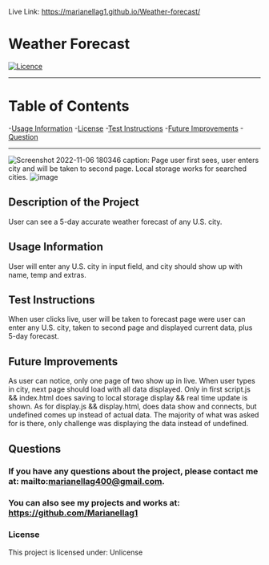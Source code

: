 Live Link: https://marianellag1.github.io/Weather-forecast/

# **Weather Forecast**

[![Licence](http://img.shields.io/badge/License-Unlicense-yellow.svg)](https://opensource.org/licenses/Unlicense)

---


# **Table of Contents**

-[Usage Information](#usage-information)
-[License](#license)
-[Test Instructions](#test-instructions)
-[Future Improvements](#future-improvements)
-[Question](#questions)


---

![Screenshot 2022-11-06 180346](https://user-images.githubusercontent.com/110939445/200203985-6289bde1-f85d-458e-aa9e-0e5025f56403.png)
caption: Page user first sees, user enters city and will be taken to second page. Local storage works for searched cities.
![image](https://user-images.githubusercontent.com/110939445/201779402-422776ac-188a-44c3-886b-7e1b31a70705.png)

## **Description of the Project**
User can see a 5-day accurate weather forecast of any U.S. city. 



## **Usage Information**
User will enter any U.S. city in input field, and city should show up with name, temp and extras.




## **Test Instructions**
When user clicks live, user will be taken to forecast page were user can enter any U.S. city, taken to second page and displayed current data, plus 5-day forecast.




## **Future Improvements**
As user can notice, only one page of two show up in live. When user types in city, next page should load with all data displayed. Only in first script.js && index.html does saving to local storage display && real time update is shown. 
As for display.js && display.html, does data show and connects, but undefined comes up instead of actual data. 
The majority of what was asked for is there, only challenge was displaying the data instead of undefined.


## **Questions**
### If you have any questions about the project, please contact me at: mailto:marianellag400@gmail.com. 
### You can also see my projects and works at: https://github.com/Marianellag1



### **License**
This project is licensed under:
    Unlicense


